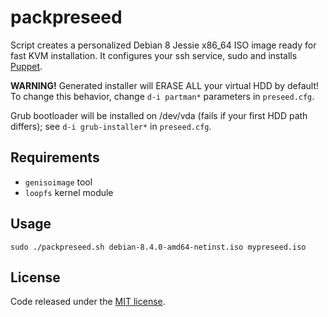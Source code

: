 # packpreseed

Script creates a personalized Debian 8 Jessie x86_64 ISO image ready for fast
KVM installation. It configures your ssh service, sudo and installs [Puppet](https://puppetlabs.com).

**WARNING!** Generated installer will ERASE ALL your virtual HDD by default!
To change this behavior, change `d-i partman*` parameters in `preseed.cfg`.

Grub bootloader will be installed on /dev/vda (fails if your first HDD path
differs); see `d-i grub-installer*` in `preseed.cfg`.

## Requirements

 - `genisoimage` tool
 - `loopfs` kernel module

## Usage

    sudo ./packpreseed.sh debian-8.4.0-amd64-netinst.iso mypreseed.iso

## License

Code released under the [MIT license](https://opensource.org/licenses/MIT).
